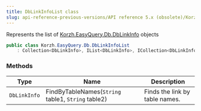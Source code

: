 ```yaml
---
title: DbLinkInfoList class
slug: api-reference-previous-versions/API reference 5.x (obsolete)/Korzh.EasyQuery.Db namespace/dblinkinfolist-class
---
```



Represents the list of [Korzh.EasyQuery.Db.DbLinkInfo](/api-reference-5x/korzh-easyquery-db-namespace/dblinkinfo-class) objects
```csharp
public class Korzh.EasyQuery.Db.DbLinkInfoList
    : Collection<DbLinkInfo>, IList<DbLinkInfo>, ICollection<DbLinkInfo>, IEnumerable<DbLinkInfo>, IEnumerable, IList, ICollection, IReadOnlyList<DbLinkInfo>, IReadOnlyCollection<DbLinkInfo>

```

### Methods

| Type | Name | Description | 
| --- | --- | --- | 
| `DbLinkInfo` | FindByTableNames(`String` table1, `String` table2) | Finds the link by table names. |